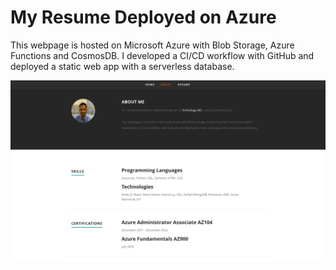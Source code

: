 # My Resume Deployed on Azure

This webpage is hosted on Microsoft Azure with Blob Storage, Azure Functions and CosmosDB. I developed a CI/CD workflow with GitHub and deployed a static web app with a serverless database.

!['app'](./frontend/images/app.png) 